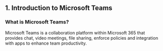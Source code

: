 ## 1. Introduction to Microsoft Teams

### What is Microsoft Teams?
Microsoft Teams is a collaboration platform within Microsoft 365 that provides chat, video meetings, file sharing, enforce policies and integration with apps to enhance team productivity.
